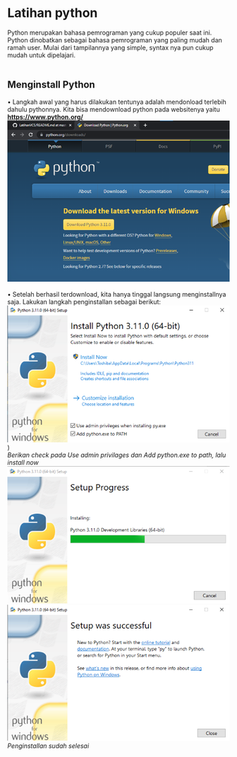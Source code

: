# Latihan python
Python merupakan bahasa pemrograman yang cukup populer saat ini. Python dinobatkan sebagai bahasa pemrograman yang paling mudah dan ramah user. Mulai dari tampilannya yang simple, syntax nya pun cukup mudah untuk dipelajari.<br /><br />
## Menginstall Python
• Langkah awal yang harus dilakukan tentunya adalah mendonload terlebih dahulu pythonnya. Kita bisa mendownload python pada websitenya yaitu **https://www.python.org/**
![image.png](screenshottgs5/ss1.png)<br /><br />
• Setelah berhasil terdownload, kita hanya tinggal langsung menginstallnya saja. Lakukan langkah penginstallan sebagai berikut:
![image.png](screenshottgs5/ss2.png))<br />
*Berikan check pada Use admin privilages dan Add python.exe to path, lalu install now*<br />
![image.png](screenshottgs5/ss3.png)<br />
![image.png](screenshottgs5/ss4.png)<br />
*Penginstallan sudah selesai*
